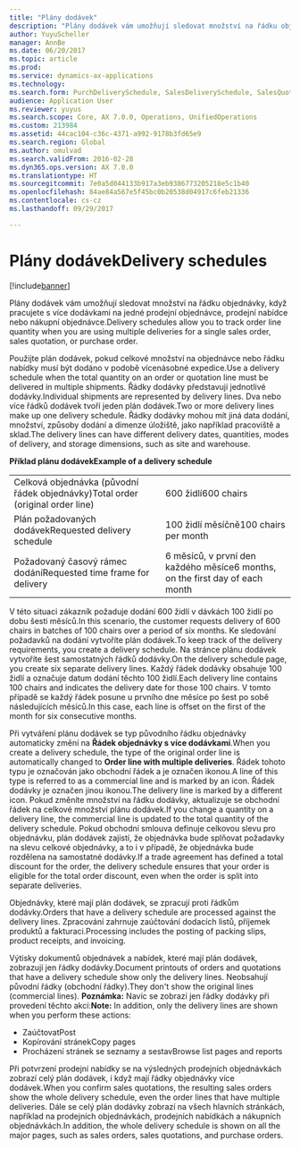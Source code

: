 ```yaml
---
title: "Plány dodávek"
description: "Plány dodávek vám umožňují sledovat množství na řádku objednávky, když pracujete s více dodávkami na jedné prodejní objednávce, prodejní nabídce nebo nákupní objednávce."
author: YuyuScheller
manager: AnnBe
ms.date: 06/20/2017
ms.topic: article
ms.prod: 
ms.service: dynamics-ax-applications
ms.technology: 
ms.search.form: PurchDeliverySchedule, SalesDeliverySchedule, SalesQuotationDeliverySchedule
audience: Application User
ms.reviewer: yuyus
ms.search.scope: Core, AX 7.0.0, Operations, UnifiedOperations
ms.custom: 213984
ms.assetid: 44cac104-c36c-4371-a992-9178b3fd65e9
ms.search.region: Global
ms.author: omulvad
ms.search.validFrom: 2016-02-28
ms.dyn365.ops.version: AX 7.0.0
ms.translationtype: HT
ms.sourcegitcommit: 7e0a5d044133b917a3eb9386773205218e5c1b40
ms.openlocfilehash: 84ae84a567e5f45bc0b20538d04917c6feb21336
ms.contentlocale: cs-cz
ms.lasthandoff: 09/29/2017

---
```


# <a name="delivery-schedules"></a><span data-ttu-id="dd77b-103">Plány dodávek</span><span class="sxs-lookup"><span data-stu-id="dd77b-103">Delivery schedules</span></span>

[!include[banner](../includes/banner.md)]


<span data-ttu-id="dd77b-104">Plány dodávek vám umožňují sledovat množství na řádku objednávky, když pracujete s více dodávkami na jedné prodejní objednávce, prodejní nabídce nebo nákupní objednávce.</span><span class="sxs-lookup"><span data-stu-id="dd77b-104">Delivery schedules allow you to track order line quantity when you are using multiple deliveries for a single sales order, sales quotation, or purchase order.</span></span>

<span data-ttu-id="dd77b-105">Použijte plán dodávek, pokud celkové množství na objednávce nebo řádku nabídky musí být dodáno v podobě vícenásobné expedice.</span><span class="sxs-lookup"><span data-stu-id="dd77b-105">Use a delivery schedule when the total quantity on an order or quotation line must be delivered in multiple shipments.</span></span> <span data-ttu-id="dd77b-106">Řádky dodávky představují jednotlivé dodávky.</span><span class="sxs-lookup"><span data-stu-id="dd77b-106">Individual shipments are represented by delivery lines.</span></span> <span data-ttu-id="dd77b-107">Dva nebo více řádků dodávek tvoří jeden plán dodávek.</span><span class="sxs-lookup"><span data-stu-id="dd77b-107">Two or more delivery lines make up one delivery schedule.</span></span> <span data-ttu-id="dd77b-108">Řádky dodávky mohou mít jiná data dodání, množství, způsoby dodání a dimenze úložiště, jako například pracoviště a sklad.</span><span class="sxs-lookup"><span data-stu-id="dd77b-108">The delivery lines can have different delivery dates, quantities, modes of delivery, and storage dimensions, such as site and warehouse.</span></span>  

<span data-ttu-id="dd77b-109">**Příklad plánu dodávek**</span><span class="sxs-lookup"><span data-stu-id="dd77b-109">**Example of a delivery schedule**</span></span>

|                                   |                                          |
|-----------------------------------|------------------------------------------|
| <span data-ttu-id="dd77b-110">Celková objednávka (původní řádek objednávky)</span><span class="sxs-lookup"><span data-stu-id="dd77b-110">Total order (original order line)</span></span> | <span data-ttu-id="dd77b-111">600 židlí</span><span class="sxs-lookup"><span data-stu-id="dd77b-111">600 chairs</span></span>                               |
| <span data-ttu-id="dd77b-112">Plán požadovaných dodávek</span><span class="sxs-lookup"><span data-stu-id="dd77b-112">Requested delivery schedule</span></span>       | <span data-ttu-id="dd77b-113">100 židlí měsíčně</span><span class="sxs-lookup"><span data-stu-id="dd77b-113">100 chairs per month</span></span>                     |
| <span data-ttu-id="dd77b-114">Požadovaný časový rámec dodání</span><span class="sxs-lookup"><span data-stu-id="dd77b-114">Requested time frame for delivery</span></span> | <span data-ttu-id="dd77b-115">6 měsíců, v první den každého měsíce</span><span class="sxs-lookup"><span data-stu-id="dd77b-115">6 months, on the first day of each month</span></span> |

<span data-ttu-id="dd77b-116">V této situaci zákazník požaduje dodání 600 židlí v dávkách 100 židlí po dobu šesti měsíců.</span><span class="sxs-lookup"><span data-stu-id="dd77b-116">In this scenario, the customer requests delivery of 600 chairs in batches of 100 chairs over a period of six months.</span></span> <span data-ttu-id="dd77b-117">Ke sledování požadavků na dodání vytvoříte plán dodávek.</span><span class="sxs-lookup"><span data-stu-id="dd77b-117">To keep track of the delivery requirements, you create a delivery schedule.</span></span> <span data-ttu-id="dd77b-118">Na stránce plánu dodávek vytvoříte šest samostatných řádků dodávky.</span><span class="sxs-lookup"><span data-stu-id="dd77b-118">On the delivery schedule page, you create six separate delivery lines.</span></span> <span data-ttu-id="dd77b-119">Každý řádek dodávky obsahuje 100 židlí a označuje datum dodání těchto 100 židlí.</span><span class="sxs-lookup"><span data-stu-id="dd77b-119">Each delivery line contains 100 chairs and indicates the delivery date for those 100 chairs.</span></span> <span data-ttu-id="dd77b-120">V tomto případě se každý řádek posune u prvního dne měsíce po šest po sobě následujících měsíců.</span><span class="sxs-lookup"><span data-stu-id="dd77b-120">In this case, each line is offset on the first of the month for six consecutive months.</span></span>  

<span data-ttu-id="dd77b-121">Při vytváření plánu dodávek se typ původního řádku objednávky automaticky změní na **Řádek objednávky s více dodávkami**.</span><span class="sxs-lookup"><span data-stu-id="dd77b-121">When you create a delivery schedule, the type of the original order line is automatically changed to **Order line with multiple deliveries**.</span></span> <span data-ttu-id="dd77b-122">Řádek tohoto typu je označován jako obchodní řádek a je označen ikonou.</span><span class="sxs-lookup"><span data-stu-id="dd77b-122">A line of this type is referred to as a commercial line and is marked by an icon.</span></span> <span data-ttu-id="dd77b-123">Řádek dodávky je označen jinou ikonou.</span><span class="sxs-lookup"><span data-stu-id="dd77b-123">The delivery line is marked by a different icon.</span></span> <span data-ttu-id="dd77b-124">Pokud změníte množství na řádku dodávky, aktualizuje se obchodní řádek na celkové množství plánu dodávek.</span><span class="sxs-lookup"><span data-stu-id="dd77b-124">If you change a quantity on a delivery line, the commercial line is updated to the total quantity of the delivery schedule.</span></span> <span data-ttu-id="dd77b-125">Pokud obchodní smlouva definuje celkovou slevu pro objednávku, plán dodávek zajistí, že objednávka bude splňovat požadavky na slevu celkové objednávky, a to i v případě, že objednávka bude rozdělena na samostatné dodávky.</span><span class="sxs-lookup"><span data-stu-id="dd77b-125">If a trade agreement has defined a total discount for the order, the delivery schedule ensures that your order is eligible for the total order discount, even when the order is split into separate deliveries.</span></span>  

<span data-ttu-id="dd77b-126">Objednávky, které mají plán dodávek, se zpracují proti řádkům dodávky.</span><span class="sxs-lookup"><span data-stu-id="dd77b-126">Orders that have a delivery schedule are processed against the delivery lines.</span></span> <span data-ttu-id="dd77b-127">Zpracování zahrnuje zaúčtování dodacích listů, příjemek produktů a fakturaci.</span><span class="sxs-lookup"><span data-stu-id="dd77b-127">Processing includes the posting of packing slips, product receipts, and invoicing.</span></span>  

<span data-ttu-id="dd77b-128">Výtisky dokumentů objednávek a nabídek, které mají plán dodávek, zobrazují jen řádky dodávky.</span><span class="sxs-lookup"><span data-stu-id="dd77b-128">Document printouts of orders and quotations that have a delivery schedule show only the delivery lines.</span></span> <span data-ttu-id="dd77b-129">Neobsahují původní řádky (obchodní řádky).</span><span class="sxs-lookup"><span data-stu-id="dd77b-129">They don't show the original lines (commercial lines).</span></span> <span data-ttu-id="dd77b-130">**Poznámka:** Navíc se zobrazí jen řádky dodávky při provedení těchto akcí:</span><span class="sxs-lookup"><span data-stu-id="dd77b-130">**Note:** In addition, only the delivery lines are shown when you perform these actions:</span></span>

-   <span data-ttu-id="dd77b-131">Zaúčtovat</span><span class="sxs-lookup"><span data-stu-id="dd77b-131">Post</span></span>
-   <span data-ttu-id="dd77b-132">Kopírování stránek</span><span class="sxs-lookup"><span data-stu-id="dd77b-132">Copy pages</span></span>
-   <span data-ttu-id="dd77b-133">Procházení stránek se seznamy a sestav</span><span class="sxs-lookup"><span data-stu-id="dd77b-133">Browse list pages and reports</span></span>

<span data-ttu-id="dd77b-134">Při potvrzení prodejní nabídky se na výsledných prodejních objednávkách zobrazí celý plán dodávek, i když mají řádky objednávky více dodávek.</span><span class="sxs-lookup"><span data-stu-id="dd77b-134">When you confirm sales quotations, the resulting sales orders show the whole delivery schedule, even the order lines that have multiple deliveries.</span></span> <span data-ttu-id="dd77b-135">Dále se celý plán dodávky zobrazí na všech hlavních stránkách, například na prodejních objednávkách, prodejních nabídkách a nákupních objednávkách.</span><span class="sxs-lookup"><span data-stu-id="dd77b-135">In addition, the whole delivery schedule is shown on all the major pages, such as sales orders, sales quotations, and purchase orders.</span></span>




